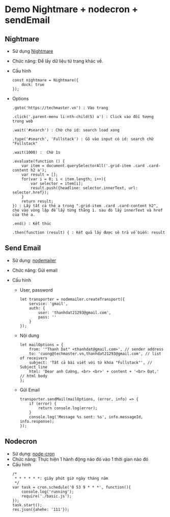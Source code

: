 # Demo Nightmare + nodecron + sendEmail

## Nightmare
- Sử dụng [Nightmare](https://www.npmjs.com/package/nightmare)
- Chức năng: Để lấy dữ liệu từ trang khác về.
- Cấu hình

    ```
    const nightmare = Nightmare({
        dock: true
    });
    ```
- Options

    ```
    .goto('https://techmaster.vn') : Vào trang
    
    .click('.parent-menu li:nth-child(5) a') : Click vào đối tượng trong web
    
    .wait('#search') : Chờ cho id: search load xong
    
    .type('#search', 'Fullstack') : Gõ vào input có id: search chữ "Fullstack"
    
    .wait(1000) :  Chờ 1s
    
    .evaluate(function () {
        var item = document.querySelectorAll('.grid-item .card .card-content h2 a');
        var result = [];
        for(var i = 0; i < item.length; i++){
            var selector = item[i];
            result.push({headline: selector.innerText, url: selector.href});
        }
        return result;
    }) : Lấy tất cả thẻ a trong ".grid-item .card .card-content h2", cho vào vòng lặp để lấy từng thằng 1. sau đó lấy innerText và href của thẻ a.
    
    .end() : Kết thúc
    
    .then(function (result) { : Kết quả lấy được sẽ trả về biến: result
    ```
    
## Send Email
- Sử dụng: [nodemailer](https://www.npmjs.com/package/nodemailer)
- Chức năng: Gửi email
- Cấu hình

    + User, password
    
        ```
        let transporter = nodemailer.createTransport({
            service: 'gmail',
            auth: {
                user: 'thanhdat21293@gmail.com',
                pass: ''
            }
        });
        ```
    + Nội dung
        ```
        let mailOptions = {
            from: '"Thanh Dat" <thanhdat@gmail.com>', // sender address
            to: 'cuong@techmaster.vn,thanhdat21293@gmail.com', // list of receivers
            subject: 'Tất cả bài viết với từ khóa "Fullstack"', // Subject line
            html: 'Dear anh Cường, <br> <br>' + content + '<br> Đạt,' // html body
        };
        ```
    + Gửi Email
        ```
        transporter.sendMail(mailOptions, (error, info) => {
	        if (error) {
	            return console.log(error);
	        }
	        console.log('Message %s sent: %s', info.messageId, info.response);
		});
        ```
        
## Nodecron
- Sử dụng: [node-cron](https://www.npmjs.com/package/node-cron)
- Chức năng: Thực hiện 1 hành động nào đó vào 1 thời gian nào đó 
- Cấu hình
    ```
    /* 
     * * * * * *: giây phút giờ ngày tháng năm
     */
    var task = cron.schedule('0 53 9 * * *', function(){
        console.log('running');
        require('./basic.js');
    });
    task.start();
    res.json({ahehe: '111'});
    ```